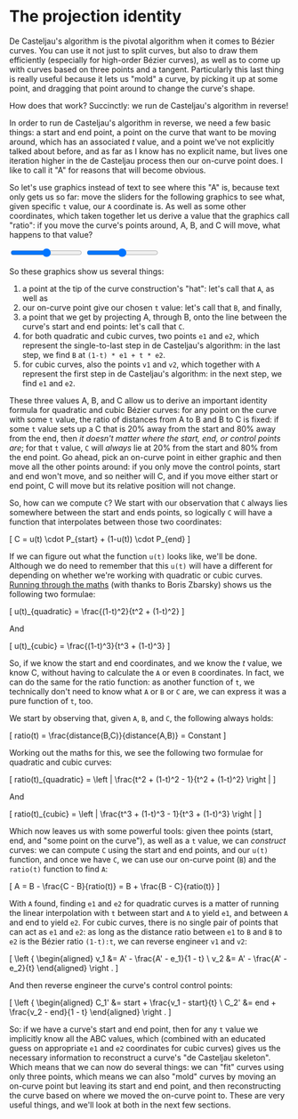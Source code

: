# The projection identity

De Casteljau's algorithm is the pivotal algorithm when it comes to Bézier curves. You can use it not just to split curves, but also to draw them efficiently (especially for high-order Bézier curves), as well as to come up with curves based on three points and a tangent. Particularly this last thing is really useful because it lets us "mold" a curve, by picking it up at some point, and dragging that point around to change the curve's shape.

How does that work? Succinctly: we run de Casteljau's algorithm in reverse!

In order to run de Casteljau's algorithm in reverse, we need a few basic things: a start and end point, a point on the curve that want to be moving around, which has an associated *t* value, and a point we've not explicitly talked about before, and as far as I know has no explicit name, but lives one iteration higher in the de Casteljau process then our on-curve point does. I like to call it "A" for reasons that will become obvious.

So let's use graphics instead of text to see where this "A" is, because text only gets us so far: move the sliders for the following graphics to see what, given specific `t` value, our `A` coordinate is. As well as some other coordinates, which taken together let us derive a value that the graphics call "ratio": if you move the curve's points around, A, B, and C will move, what happens to that value?

<div class="figure">

<graphics-element inline={true} title="Projections in a quadratic Bézier curve" src="./abc.js" data-type="quadratic">
  <input type="range" min="0" max="1" step="0.01" value="0.5" class="slide-control">
</graphics-element>
<graphics-element inline={true} title="Projections in a cubic Bézier curve" src="./abc.js" data-type="cubic">
  <input type="range" min="0" max="1" step="0.01" value="0.5" class="slide-control">
</graphics-element>

</div>

So these graphics show us several things:

1. a point at the tip of the curve construction's "hat": let's call that `A`, as well as
2. our on-curve point give our chosen `t` value: let's call that `B`, and finally,
3. a point that we get by projecting A, through B, onto the line between the curve's start and end points: let's call that `C`.
4. for both quadratic and cubic curves, two points `e1` and `e2`, which represent the single-to-last step in de Casteljau's algorithm: in the last step, we find `B` at `(1-t) * e1 + t * e2`.
4. for cubic curves, also the points `v1` and `v2`, which together with `A` represent the first step in de Casteljau's algorithm: in the next step, we find `e1` and `e2`.

These three values A, B, and C allow us to derive an important identity formula for quadratic and cubic Bézier curves: for any point on the curve with some `t` value, the ratio of distances from A to B and B to C is fixed: if some `t` value sets up a C that is 20% away from the start and 80% away from the end, then _it doesn't matter where the start, end, or control points are_; for that `t` value, `C` will *always* lie at 20% from the start and 80% from the end point. Go ahead, pick an on-curve point in either graphic and then move all the other points around: if you only move the control points, start and end won't move, and so neither will C, and if you move either start or end point, C will move but its relative position will not change.

So, how can we compute `C`? We start with our observation that `C` always lies somewhere between the start and ends points, so logically `C` will have a function that interpolates between those two coordinates:

\[
  C = u(t) \cdot P_{start} + (1-u(t)) \cdot P_{end}
\]

If we can figure out what the function `u(t)` looks like, we'll be done. Although we do need to remember that this `u(t)` will have a different for depending on whether we're working with quadratic or cubic curves. [Running through the maths](https://mathoverflow.net/questions/122257/finding-the-formula-for-bezier-curve-ratios-hull-point-point-baseline) (with thanks to Boris Zbarsky) shows us the following two formulae:

\[
  u(t)_{quadratic} = \frac{(1-t)^2}{t^2 + (1-t)^2}
\]

And

\[
  u(t)_{cubic} = \frac{(1-t)^3}{t^3 + (1-t)^3}
\]

So, if we know the start and end coordinates, and we know the *t* value, we know C, without having to calculate the `A` or even `B` coordinates. In fact, we can do the same for the ratio function: as another function of `t`, we technically don't need to know what `A` or `B` or `C` are, we can express it was a pure function of `t`, too.

We start by observing that, given `A`, `B`, and `C`, the following always holds:

\[
  ratio(t) = \frac{distance(B,C)}{distance(A,B)} = Constant
\]

Working out the maths for this, we see the following two formulae for quadratic and cubic curves:

\[
  ratio(t)_{quadratic} = \left | \frac{t^2 + (1-t)^2 - 1}{t^2 + (1-t)^2} \right |
\]

And

\[
  ratio(t)_{cubic} = \left | \frac{t^3 + (1-t)^3 - 1}{t^3 + (1-t)^3} \right |
\]

Which now leaves us with some powerful tools: given thee points (start, end, and "some point on the curve"), as well as a `t` value, we can _construct_ curves: we can compute `C` using the start and end points, and our `u(t)` function, and once we have `C`, we can use our on-curve point (`B`) and the `ratio(t)` function to find `A`:

\[
  A = B - \frac{C - B}{ratio(t)} = B + \frac{B - C}{ratio(t)}
\]

With `A` found, finding `e1` and `e2` for quadratic curves is a matter of running the linear interpolation with `t` between start and `A` to yield `e1`, and between `A` and end to yield `e2`. For cubic curves, there is no single pair of points that can act as `e1` and `e2`: as long as the distance ratio between  `e1` to `B` and `B` to `e2` is the Bézier ratio `(1-t):t`, we can reverse engineer `v1` and `v2`:

\[
    \left \{ \begin{aligned}
    v_1 &= A' - \frac{A' - e_1}{1 - t} \\
    v_2 &= A' - \frac{A' - e_2}{t}
    \end{aligned} \right .
\]

And then reverse engineer the curve's control control points:

\[
    \left \{ \begin{aligned}
    C_1' &= start + \frac{v_1 - start}{t} \\
    C_2' &= end + \frac{v_2 - end}{1 - t}
    \end{aligned} \right .
\]

So: if we have a curve's start and end point, then for any `t` value we implicitly know all the ABC values, which  (combined with an educated guess on appropriate `e1` and `e2` coordinates for cubic curves) gives us the necessary information to reconstruct a curve's "de Casteljau skeleton". Which means that we can now do several things: we can "fit" curves using only three points, which means we can also "mold" curves by moving an on-curve point but leaving its start and end point, and then reconstructing the curve based on where we moved the on-curve point to. These are very useful things, and we'll look at both in the next few sections.
